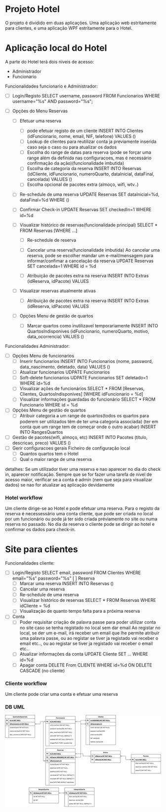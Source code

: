 # Projeto Hotel

O projeto é dividido em duas aplicações. Uma aplicação web estritamente para clientes, e uma aplicação WPF estritamente para o Hotel.

# Aplicação local do Hotel

A parte do Hotel terá dois niveis de acesso:

- Administrador
- Funcionario

Funcionalidades funcionario e Administrador:

- [ ] Login/Registo
      SELECT username, password FROM Funcionarios WHERE username="%s" AND password="%s";

- [ ] Opções do Menu Reservas

  - [ ] Efetuar uma reserva

    - [ ] pode efetuar registo de um cliente
          INSERT INTO Clientes (idFuncionario, nome, email, NIF, telefone) VALUES ()
    - [ ] Lookup de clientes para reutilizar conta ja previamente inserida caso seja o caso ou para atualizar os dados
    - [ ] Escolha do range de datas para reserva (pode se forçar uma range além da definida nas configuracoes, mas é necessário confirmação da ação)(funcionalidade imbutida)
    - [ ] Escolha de categoria da reserva
          INSERT INTO Reservas (idCliente, idFuncionario, numeroQuarto, dataInicial, dataFinal, cancelada) VALUES ()
    - [ ] Escolha opcional de pacotes extra (almoço, wifi, wtv..)

  - [ ] Re-schedule de uma reserva
        UPDATE Reservas SET dataInicial=%d, dataFinal=%d WHERE ()

  - [ ] Confirmar Check-in
        UPDATE Reservas SET checkedIn=1 WHERE id=%d

  - [ ] Visualizar histórico de reservas(funcionalidade principal)
        SELECT \* FROM Reservas [WHERE ...]

    - [ ] Re-schedule de reserva

    - [ ] Cancelar uma reserva(funcionalidade imbutida)
          Ao cancelar uma reserva, pode se escolher mandar um e-mail/mensagem para informar/confimar a cancelação da reserva
          UPDATE Reservas SET cancelada=1 WHERE id = %d
    - [ ] Atribuição de pacotes extra na reserva
          INSERT INTO Extras (idReserva, idPacote) VALUES

  - [ ] Visualizar reservas atualmente ativas

    - [ ] Atribuição de pacotes extra na reserva
          INSERT INTO Extras (idReserva, idPacote) VALUES

  - [ ] Opções Menu de gestão de quartos
    - [ ] Marcar quartos como inutilizavel temporariamente
          INSERT INTO QuartosIndisponives (idFuncionario, numeroQuarto, motivo, data_ocorrencia) VALUES ()

Funcionalidades Administrador:

- [ ] Opções Menu de funcionarios
  - [ ] Inserir funcionarios
        INSERT INTO Funcionarios (nome, password, data_nascimento, deletado, data) VALUES ()
  - [ ] Atualizar funcionarios
        UDPATE Funcionarios
  - [ ] Soft-delete funcionarios
        UDPATE Funcionarios SET deletado=1 WHERE id=%d
  - [ ] Visualizar ações de funcionários
        SELECT \* FROM [Reservas, Clientes, QuartosIndisponives] [WHERE idFuncionario = %d]
  - [ ] Visualizar informações guardadas do funcionário
        SELECT \* FROM Funcionario WHERE id = %d
- [ ] Opções Menu de gestão de quartos
  - [ ] Atribuir categoria a um range de quartos(todos os quartos para poderem ser utilizados têm de ter uma categoria associada)
        (ter em conta que um range tem de começar onde o outro acabar)
        INSERT INTO RangesQuartos
- [ ] Gestão de pacotes(wifi, almoço, etc)
      INSERT INTO Pacotes (titulo, descricao, preco) VALUES ()
- [ ] Gerir configuracoes gerais
      Ficheiro de configuração local
  - [ ] Quantos quartos tem o Hotel
  - [ ] Qual o maior range de uma reserva

detalhes:
Se um utilizador tiver uma reserva e nao aparecer no dia do check in, aparecer notificação.
Sempre que se for fazer uma tarefa de nivel de acesso maior, verificar se a conta é admin (nem que seja para visualizar dados) se nao for atualizar aq aplicação devidamente

### Hotel workflow

Um cliente dirige-se ao Hotel e pode efetuar uma reserva. Para o registo da reserva é necessessário uma conta cliente, que pode ser criada no local por um funcionário ou pode já ter sido criada préviamente no site ou numa reserva no passado.
No dia da reserva o cliente pode se dirigir ao hotel e confirmar os dados para check-in.

# Site para clientes

Funcionalidades cliente:

- [ ] Login/Registo
      SELECT email, password FROM Clientes WHERE email="%s" password="%s"
      [ ] Reserva
  - [ ] Marcar uma reserva
        INSERT INTO Reservas ()
  - [ ] Cancelar uma reserva
  - [ ] Re-schedule de uma reserva
  - [ ] Visualizar histórico de reservas
        SELECT \* FROM Reservas WHERE idCliente = %d
  - [ ] Visualização de quanto tempo falta para a próxima reserva
- [ ] Conta
  - [ ] Poder requisitar criação de palavra passe para poder utilizar conta no site caso se tenha registado no local sem dar email
        Ao registar no local, se der um e-mail, irá receber um email que lhe permite atribuir uma palavra passe, ou ao registar se tiver ja registado vai receber o email etc.., ou ao registar se tiver ja registado vai receber o email etc..
  - [ ] Atualizar informações da conta
        UPDATE Cliente SET ... WHERE id=%d
  - [ ] Apagar conta
        DELETE From CLIENTE WHERE id=%d ON DELETE CASCADE (no cliente)

### Cliente workflow

Um cliente pode criar uma conta e efetuar uma reserva

### DB UML

![](./DB/hotelUML.png)
